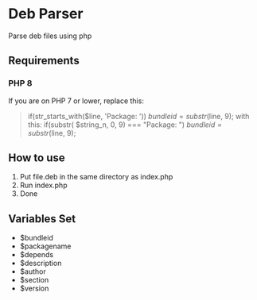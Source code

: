 # Deb Parser
Parse deb files using php
## Requirements
### PHP 8
If you are on PHP 7 or lower, replace this:
> if(str_starts_with($line, 'Package: '))
>     $bundleid = substr($line, 9);
with this:
> if(substr( $string_n, 0, 9) === "Package: ")
>     $bundleid = substr($line, 9);
## How to use
1. Put file.deb in the same directory as index.php
2. Run index.php
3. Done
## Variables Set
- $bundleid
- $packagename
- $depends
- $description
- $author
- $section
- $version
